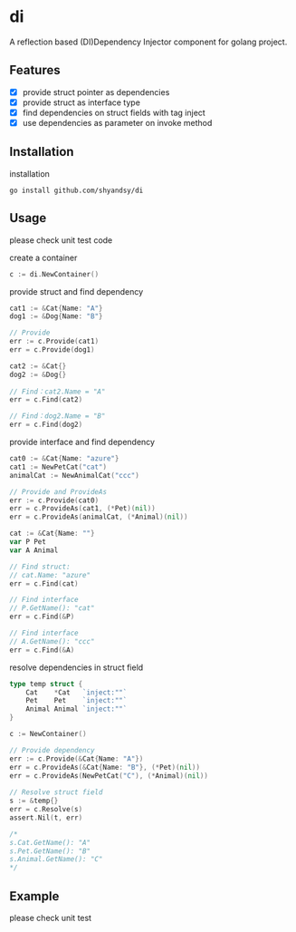 # di
A reflection based (DI)Dependency Injector component for golang project.

## Features
- [x] provide struct pointer as dependencies  
- [x] provide struct as interface type
- [x] find dependencies on struct fields with tag inject
- [x] use dependencies as parameter on invoke method

## Installation
installation
```
go install github.com/shyandsy/di
```

## Usage
please check unit test code

create a container
```go
c := di.NewContainer()
```

provide struct and find dependency
```go
cat1 := &Cat{Name: "A"}
dog1 := &Dog{Name: "B"}

// Provide
err := c.Provide(cat1)
err = c.Provide(dog1)

cat2 := &Cat{}
dog2 := &Dog{}
	
// Find：cat2.Name = "A"
err = c.Find(cat2)

// Find：dog2.Name = "B"
err = c.Find(dog2)
```

provide interface and find dependency
```go
cat0 := &Cat{Name: "azure"}
cat1 := NewPetCat("cat")
animalCat := NewAnimalCat("ccc")

// Provide and ProvideAs
err := c.Provide(cat0)
err = c.ProvideAs(cat1, (*Pet)(nil))
err = c.ProvideAs(animalCat, (*Animal)(nil))

cat := &Cat{Name: ""}
var P Pet
var A Animal

// Find struct: 
// cat.Name: "azure"
err = c.Find(cat)

// Find interface
// P.GetName(): "cat" 
err = c.Find(&P) 

// Find interface
// A.GetName(): "ccc"
err = c.Find(&A) 
```

resolve dependencies in struct field
```go
type temp struct {
    Cat    *Cat   `inject:""`
    Pet    Pet    `inject:""`
    Animal Animal `inject:""`
}

c := NewContainer()

// Provide dependency
err := c.Provide(&Cat{Name: "A"})
err = c.ProvideAs(&Cat{Name: "B"}, (*Pet)(nil))
err = c.ProvideAs(NewPetCat("C"), (*Animal)(nil))
	
// Resolve struct field
s := &temp{}
err = c.Resolve(s)
assert.Nil(t, err)

/* 
s.Cat.GetName(): "A"
s.Pet.GetName(): "B"
s.Animal.GetName(): "C"
*/
```

## Example
please check unit test
